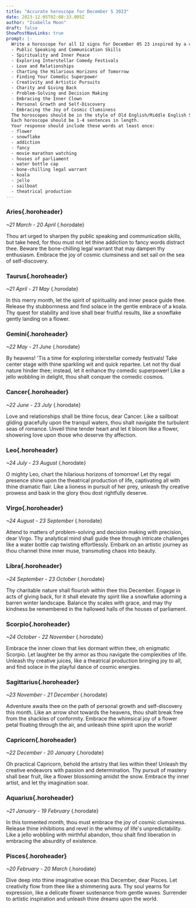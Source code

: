 ```yaml
---
title: "Accurate horoscope for December 5 2023"
date: 2023-12-05T02:08:33.005Z
author: "Isabella Moon"
draft: false
ShowPostNavLinks: true
prompt: |-
  Write a horoscope for all 12 signs for December 05 23 inspired by a different focus for each. Ensure you do not include the focus in the response:
  - Public Speaking and Communication Skills
  - Spirituality and Inner Peace
  - Exploring Interstellar Comedy Festivals
  - Love and Relationships
  - Charting the Hilarious Horizons of Tomorrow
  - Finding Your Comedic Superpower
  - Creativity and Artistic Pursuits
  - Charity and Giving Back
  - Problem-Solving and Decision Making
  - Embracing the Inner Clown
  - Personal Growth and Self-Discovery
  - Embracing the Joy of Cosmic Clumsiness
  The horoscopes should be in the style of Old English/Middle English Style and the mood of torment
  Each horoscope should be 1-4 sentences in length.
  Your response should include these words at least once:
  - flower
  - snowflake
  - addiction
  - fancy
  - movie marathon watching
  - houses of parliament
  - water bottle cap
  - bone-chilling legal warrant
  - koala
  - jello
  - sailboat
  - theatrical production
---
```


### Aries{.horoheader}

*~21 March - 20 April*
{.horodate}

Thou art urged to sharpen thy public speaking and communication skills, but take heed, for thou must not let thine addiction to fancy words distract thee. Beware the bone-chilling legal warrant that may dampen thy enthusiasm. Embrace the joy of cosmic clumsiness and set sail on the sea of self-discovery.


### Taurus{.horoheader}

*~21 April - 21 May*
{.horodate}

In this merry month, let the spirit of spirituality and inner peace guide thee. Release thy stubbornness and find solace in the gentle embrace of a koala. Thy quest for stability and love shall bear fruitful results, like a snowflake gently landing on a flower.


### Gemini{.horoheader}

*~22 May - 21 June*
{.horodate}

By heavens! 'Tis a time for exploring interstellar comedy festivals! Take center stage with thine sparkling wit and quick repartee. Let not thy dual nature hinder thee; instead, let it enhance thy comedic superpower! Like a jello wobbling in delight, thou shalt conquer the comedic cosmos.


### Cancer{.horoheader}

*~22 June - 23 July*
{.horodate}

Love and relationships shall be thine focus, dear Cancer. Like a sailboat gliding gracefully upon the tranquil waters, thou shalt navigate the turbulent seas of romance. Unveil thine tender heart and let it bloom like a flower, showering love upon those who deserve thy affection.


### Leo{.horoheader}

*~24 July - 23 August*
{.horodate}

O mighty Leo, chart the hilarious horizons of tomorrow! Let thy regal presence shine upon the theatrical production of life, captivating all with thine dramatic flair. Like a lioness in pursuit of her prey, unleash thy creative prowess and bask in the glory thou dost rightfully deserve.


### Virgo{.horoheader}

*~24 August - 23 September*
{.horodate}

Attend to matters of problem-solving and decision making with precision, dear Virgo. Thy analytical mind shall guide thee through intricate challenges like a water bottle cap twisting effortlessly. Embark on an artistic journey as thou channel thine inner muse, transmuting chaos into beauty.


### Libra{.horoheader}

*~24 September - 23 October*
{.horodate}

Thy charitable nature shall flourish within thee this December. Engage in acts of giving back, for it shall elevate thy spirit like a snowflake adorning a barren winter landscape. Balance thy scales with grace, and may thy kindness be remembered in the hallowed halls of the houses of parliament.


### Scorpio{.horoheader}

*~24 October - 22 November*
{.horodate}

Embrace the inner clown that lies dormant within thee, oh enigmatic Scorpio. Let laughter be thy armor as thou navigate the complexities of life. Unleash thy creative juices, like a theatrical production bringing joy to all, and find solace in the playful dance of cosmic energies.


### Sagittarius{.horoheader}

*~23 November - 21 December*
{.horodate}

Adventure awaits thee on the path of personal growth and self-discovery this month. Like an arrow shot towards the heavens, thou shalt break free from the shackles of conformity. Embrace the whimsical joy of a flower petal floating through the air, and unleash thine spirit upon the world!


### Capricorn{.horoheader}

*~22 December - 20 January*
{.horodate}

Oh practical Capricorn, behold the artistry that lies within thee! Unleash thy creative endeavors with passion and determination. Thy pursuit of mastery shall bear fruit, like a flower blossoming amidst the snow. Embrace thy inner artist, and let thy imagination soar.


### Aquarius{.horoheader}

*~21 January - 19 February*
{.horodate}

In this tormented month, thou must embrace the joy of cosmic clumsiness. Release thine inhibitions and revel in the whimsy of life's unpredictability. Like a jello wobbling with mirthful abandon, thou shalt find liberation in embracing the absurdity of existence.


### Pisces{.horoheader}

*~20 February - 20 March*
{.horodate}

Dive deep into thine imaginative ocean this December, dear Pisces. Let creativity flow from thee like a shimmering aura. Thy soul yearns for expression, like a delicate flower sustenance from gentle waves. Surrender to artistic inspiration and unleash thine dreams upon the world.


